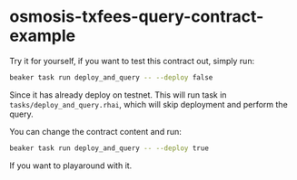 # osmosis-txfees-query-contract-example

Try it for yourself, if you want to test this contract out, simply run:

```sh
beaker task run deploy_and_query -- --deploy false
```

Since it has already deploy on testnet. This will run task in `tasks/deploy_and_query.rhai`, which will skip deployment and perform the query.

You can change the contract content and run:

```sh
beaker task run deploy_and_query -- --deploy true
```

If you want to playaround with it.
